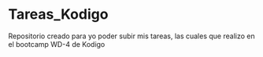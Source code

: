 # Tareas_Kodigo
Repositorio creado para yo poder subir mis tareas, las cuales que realizo en el bootcamp WD-4 de Kodigo

